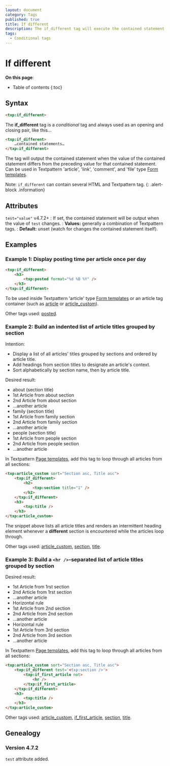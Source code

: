 ```yaml
---
layout: document
category: Tags
published: true
title: If different
description: The if_different tag will execute the contained statement when the value of the contained statement differs from the preceding value.
tags:
  - Conditional tags
---
```


# If different

**On this page**:

* Table of contents
{:toc}

## Syntax

~~~ html
<txp:if_different>
~~~

The **if_different** tag is a *conditional* tag and always used as an opening and closing pair, like this…

~~~ html
<txp:if_different>
    …contained statements…
</txp:if_different>
~~~

The tag will output the contained statement when the value of the contained statement differs from the preceding value for that contained statement. Can be used in Textpattern 'article', 'link', 'comment', and 'file' type [Form templates](/themes/form-templates-explained).

Note: `if_different` can contain several HTML and Textpattern tag.
{: .alert-block .information}

## Attributes

`test="value"` <span class="footnote warning">v4.7.2+</span>
: If set, the contained statement will be output when the value of `test` changes.
: **Values:** generally a combination of Textpattern tags.
: **Default:** unset (watch for changes the contained statement itself).

## Examples

### Example 1: Display posting time per article once per day

~~~ html
<txp:if_different>
    <h3>
        <txp:posted format="%d %B %Y" />
    </h3>
</txp:if_different>
~~~

To be used inside Textpattern 'article' type [Form templates](/themes/form-templates-explained) or an article tag container (such as [article](/tags/article) or [article_custom](/tags/article_custom)).

Other tags used: [posted](/tags/posted).

### Example 2: Build an indented list of article titles grouped by section

Intention:

* Display a list of all articles' titles grouped by sections and ordered by article title.
* Add headings from section titles to designate an article's context.
* Sort alphabetically by section name, then by article title.

Desired result:

* about (section title)
* 1st Article from about section
* 2nd Article from about section
* …another article
* family (section title)
* 1st Article from family section
* 2nd Article from family section
* …another article
* people (section title)
* 1st Article from people section
* 2nd Article from people section
* …another article

In Textpattern [Page templates](/themes/page-templates-explained), add this tag to loop through all articles from all sections:

~~~ html
<txp:article_custom sort="Section asc, Title asc">
    <txp:if_different>
        <h2>
            <txp:section title="1" />
        </h2>
    </txp:if_different>
    <h3>
        <txp:title />
    </h3>
</txp:article_custom>
~~~

The snippet above lists all article titles and renders an intermittent heading element whenever a **different** section is encountered while the articles loop through.

Other tags used: [article_custom](/tags/article_custom), [section](/tags/section), [title](/tags/title).

### Example 3: Build a `<hr />`-separated list of article titles grouped by section

Desired result:

* 1st Article from 1rst section
* 2nd Article from 1rst section
* …another article
* Horizontal rule
* 1st Article from 2nd section
* 2nd Article from 2nd section
* …another article
* Horizontal rule
* 1st Article from 3rd section
* 2nd Article from 3rd section
* …another article

In Textpattern [Page templates](/themes/page-templates-explained), add this tag to loop through all articles from all sections:

~~~ html
<txp:article_custom sort="Section asc, Title asc">
    <txp:if_different test='<txp:section />'>
        <txp:if_first_article not>
            <hr />
        </txp:if_first_article>
    </txp:if_different>
    <h3>
        <txp:title />
    </h3>
</txp:article_custom>
~~~

Other tags used: [article_custom](/tags/article_custom), [if_first_article](/tags/if_first_article), [section](/tags/section), [title](/tags/title).

## Genealogy

### Version 4.7.2

`test` attribute added.
